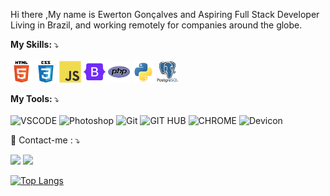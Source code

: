 

<img src="https://i.postimg.cc/XNy49z31/19-Processos-de-software.jpg" min-width="400px" max-width="400px" width="500px" align="right" alt="">

<p align="left"> 
 Hi there ,My name is Ewerton Gonçalves and Aspiring Full Stack Developer 
 Living in Brazil,  and working remotely for companies around the globe.
</p>

<p align="left">
  <strong>My Skills: </strong>⤵️<br><br>
  <img src="https://raw.githubusercontent.com/devicons/devicon/master/icons/html5/html5-original-wordmark.svg" alt="HTML5" height="35" width="35" style="max-width:100%;"></img>
  <img src="https://raw.githubusercontent.com/devicons/devicon/master/icons/css3/css3-original-wordmark.svg" alt="CSS3" height="35" width="35" style="max-width:100%;"></img>
  <img src="https://raw.githubusercontent.com/devicons/devicon/master/icons/javascript/javascript-original.svg" alt="Javascript" height="35" width="35" style="max-width:100%;"></img>
  <img src="https://raw.githubusercontent.com/devicons/devicon/master/icons/bootstrap/bootstrap-plain.svg" alt="Bootstrap" height="35" width="35" style="max-width:100%;"></img>
  <img src="https://raw.githubusercontent.com/devicons/devicon/master/icons/php/php-original.svg" alt="PHP" height="35" width="35" style="max-width:100%;"></img>
  <img src="https://raw.githubusercontent.com/devicons/devicon/master/icons/python/python-original.svg" alt="Python" height="35" width="35" style="max-width:100%;"></img>
  <img src="https://raw.githubusercontent.com/devicons/devicon/master/icons/postgresql/postgresql-original-wordmark.svg" alt="SQL" height="35" width="35" style="max-width:100%;"></img>
  
</p>


<p align="left">
  <strong> My Tools: </strong>⤵️<br><br>
 <img src="https://devicon.dev/devicon.git/icons/visualstudio/visualstudio-plain.svg" alt="VSCODE" height="45" width="45" style="max-width:100%;"></img>
 <img src="https://devicon.dev/devicon.git/icons/photoshop/photoshop-plain.svg" alt="Photoshop" height="45" width="45" style="max-width:100%;"></img>
 <img src="https://devicon.dev/devicon.git/icons/git/git-original.svg" alt="Git" height="45" width="45" style="max-width:100%;"></img>
 <img src="https://devicon.dev/devicon.git/icons/github/github-original.svg" alt="GIT HUB" width="45" height="45" style="max-width:100%;"></img>
 <img src="https://devicon.dev/devicon.git/icons/chrome/chrome-original-wordmark.svg" alt="CHROME" width="45" height="45" style="max-width:100%;"></img>
 <img src="https://devicon.dev/devicon.git/icons/devicon/devicon-original-wordmark.svg" alt="Devicon" width="45" height="45" style="max-width:100%;"></img>
 
 
 
</p>

<p align="left">
  💌 Contact-me : ⤵️
</p>

  <a href="https://www.facebook.com/fumaca13" alt="Facebook" target="_blank">
  <img src="https://img.shields.io/badge/-Facebook-3b5998?style=flat-square&labelColor=3b5998&logo=facebook&logoColor=white&link=LINK-DO-SEU-FACEBOOK"/></a>

  <a href="https://www.instagram.com/ewerton_fmc" alt="Instagram">
  <img src="https://img.shields.io/badge/-Instagram-DF0174?style=flat-square&labelColor=DF0174&logo=instagram&logoColor=white&link=(LINK-DO-SEU-INSTAGRAM"/></a>
</p>  
 
 
 [![Top Langs](https://github-readme-stats.vercel.app/api/top-langs/?username=EwertonWeb&layout=compact)](https://github.com/EwertonWeb/github-readme-stats)

<!--
**EwertonWeb/EwertonWeb** is a ✨ _special_ ✨ repository because its `README.md` (this file) appears on your GitHub profile.




